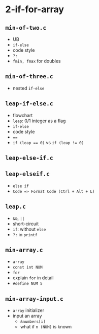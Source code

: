 # 2-if-for-array

## `min-of-two.c`
- UB
- `if-else`
- code style
- `?:`
- `fmin, fmax` for doubles

## `min-of-three.c`
- nested `if-else`

## `leap-if-else.c`
- flowchart
- `leap`: 0/1 integer as a flag
- `if-else`
- code style
- `==`
- `if (leap == 0)` vs `if (leap != 0)`

## `leap-else-if.c`

## `leap-elseif.c`
- `else if`
- `Code => Format Code (Ctrl + Alt + L)`

## `leap.c`
- `&&`, `||`
- short-circuit
- `if`: without `else`
- `?:` in `printf`

## `min-array.c`
- `array`
- `const int NUM`
- `for`
- explain `for` in detail
- `#define NUM 5`

## `min-array-input.c`
- `array` initializer
- input an array
  - `&numbers[i]`
  - what if `n (NUM)` is known